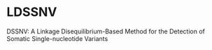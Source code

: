 # LDSSNV
DSSNV: A Linkage Disequilibrium-Based Method for the Detection of Somatic Single-nucleotide Variants
